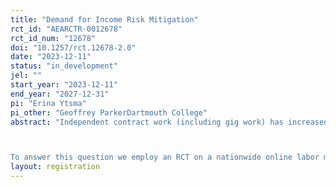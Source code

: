 ```yaml
---
title: "Demand for Income Risk Mitigation"
rct_id: "AEARCTR-0012678"
rct_id_num: "12678"
doi: "10.1257/rct.12678-2.0"
date: "2023-12-11"
status: "in_development"
jel: ""
start_year: "2023-12-11"
end_year: "2027-12-31"
pi: "Erina Ytsma"
pi_other: "Geoffrey ParkerDartmouth College"
abstract: "Independent contract work (including gig work) has increased in the 2000s (e.g. Collins et al. (2019); Katz and Krueger (2019a, 2019b); Abraham et al. (2020)). Such work may enable people to self-insure against income or expenditure shocks, but short-term contracts or gigs are also risky. For instance, there is uncertainty whether a suitable job is available when needed, and risks of (last-minute) job cancellations or hours being cut. Moreover, independent contractors are often excluded from unemployment insurance (UI), (employer-provided) health insurance and retirement programs, as well as occupational health and safety regulations, wage and hour laws. Thus, as regular employment contracts decrease, firms are insuring agents against risk less. This begs the question whether there is demand for (supplemental) risk mitigation, specifically of income risk. 

To answer this question we employ an RCT on a nationwide online labor market platform to estimate the demand for insurance against various types of income risk. Workers using the platform will be presented with a series of discrete choices between a job contract that offers less insurance and one that offers more insurance against a specific type of income risk. Workers are randomized into different insurance groups, each of which is presented with a different insurance option against a specific income risk. Workers are also randomized into different information treatment groups and different alternative insurance options groups. Worker choices will allow us to estimate the marginal rate of substitution (MRS) and willingness to pay (MRS) for income risk mitigation, across risk types, insurance levels and pay levels, the sensitivity of the MRS and WTP to changes in beliefs, and workers’ willingness to trade-off flexibility for insurance."
layout: registration
---
```


